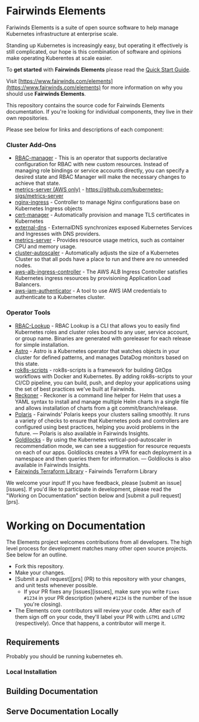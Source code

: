 # Fairwinds Elements
Fariwinds Elements is a suite of open source software to help manage Kubernetes infrastructure at enterprise scale.

Standing up Kubernetes is increasingly easy, but operating it effectively is still complicated, our hope is this combination of software and opinions make operating Kuberentes at scale easier.

To **get started** with **Fairwinds Elements** please read the [Quick Start Guide](/quickstart/).

Visit [https://www.fairwinds.com/elements](https://www.fairwinds.com/elements) for more information on why you should use **Fairwinds Elements**.

This repository contains the source code for Fairwinds Elements documentation. If you're looking for individual components, they live in their own repositories.

Please see below for links and descriptions of each component:

### Cluster Add-Ons
- [RBAC-manager](https://github.com/FairwindsOps/rbac-manager) - This is an operator that supports declarative configuration for RBAC with new custom resources. Instead of managing role bindings or service accounts directly, you can specify a desired state and RBAC Manager will make the necessary changes to achieve that state.
- [metrics-server (AWS only)](https://github.com/kubernetes-sigs/metrics-server) - https://github.com/kubernetes-sigs/metrics-server
- [nginx-ingress](https://github.com/kubernetes/ingress-nginx) - Controller to manage Nginx configurations base on Kubernetes Ingress objects
- [cert-manager](https://github.com/jetstack/cert-manager) - Automatically provision and manage TLS certificates in Kubernetes
- [external-dns](https://github.com/kubernetes-sigs/external-dns) - ExternalDNS synchronizes exposed Kubernetes Services and Ingresses with DNS providers.
- [metrics-server](https://github.com/kubernetes-sigs/metrics-server) - Provides resource usage metrics, such as container CPU and memory usage.
- [cluster-autoscaler](https://github.com/kubernetes/autoscaler) - Automatically adjusts the size of a Kubernetes Cluster so that all pods have a place to run and there are no unneeded nodes.
- [aws-alb-ingress-controller](https://github.com/kubernetes-sigs/aws-alb-ingress-controller) - The AWS ALB Ingress Controller satisfies Kubernetes ingress resources by provisioning Application Load Balancers.
- [aws-iam-authenticator](https://github.com/kubernetes-sigs/aws-iam-authenticator) - A tool to use AWS IAM credentials to authenticate to a Kubernetes cluster. 

### Operator Tools
- [RBAC-Lookup](https://github.com/FairwindsOps/rbac-lookup ) - RBAC Lookup is a CLI that allows you to easily find Kubernetes roles and cluster roles bound to any user, service account, or group name. Binaries are generated with goreleaser for each release for simple installation.
- [Astro](https://github.com/FairwindsOps/astro) - Astro is a Kubernetes operator that watches objects in your cluster for defined patterns, and manages DataDog monitors based on this state.
- [rok8s-scripts](https://github.com/FairwindsOps/rok8s-scripts) - rok8s-scripts is a framework for building GitOps workflows with Docker and Kubernetes. By adding rok8s-scripts to your CI/CD pipeline, you can build, push, and deploy your applications using the set of best practices we've built at Fairwinds.
- [Reckoner](https://github.com/FairwindsOps/reckoner) - Reckoner is a command line helper for Helm that uses a YAML syntax to install and manage multiple Helm charts in a single file and allows installation of charts from a git commit/branch/release.
- [Polaris](https://github.com/FairwindsOps/polaris ) - Fairwinds' Polaris keeps your clusters sailing smoothly. It runs a variety of checks to ensure that Kubernetes pods and controllers are configured using best practices, helping you avoid problems in the future. — Polaris is also available in Fairwinds Insights.
- [Goldilocks](https://github.com/FairwindsOps/goldilocks ) - By using the Kubernetes vertical-pod-autoscaler in recommendation mode, we can see a suggestion for resource requests on each of our apps. Goldilocks creates a VPA for each deployment in a namespace and then queries them for information. —
Goldilocks is also available in Fairwinds Insights.
- [Fairwinds Terraform Library](NEEDSLINK) - Fairwinds Terraform Library

We welcome your input! If you have feedback, please [submit an issue][issues]. If you'd like to participate in development, please read the "Working on Documentation" section below and [submit a pull request][prs].

# Working on Documentation

The Elements project welcomes contributions from all developers. The high level process for development matches many other open source projects. See below for an outline.

* Fork this repository.
* Make your changes.
* [Submit a pull request][prs] (PR) to this repository with your changes, and unit tests whenever possible.
	* If your PR fixes any [issues][issues], make sure you write `Fixes #1234` in your PR description (where `#1234` is the number of the issue you're closing).
* The Elements core contributors will review your code. After each of them sign off on your code, they'll label your PR with `LGTM1` and `LGTM2` (respectively). Once that happens, a contributor will merge it.

## Requirements

Probably you should be running kubernetes eh.

### Local Installation


## Building Documentation



## Serve Documentation Locally

